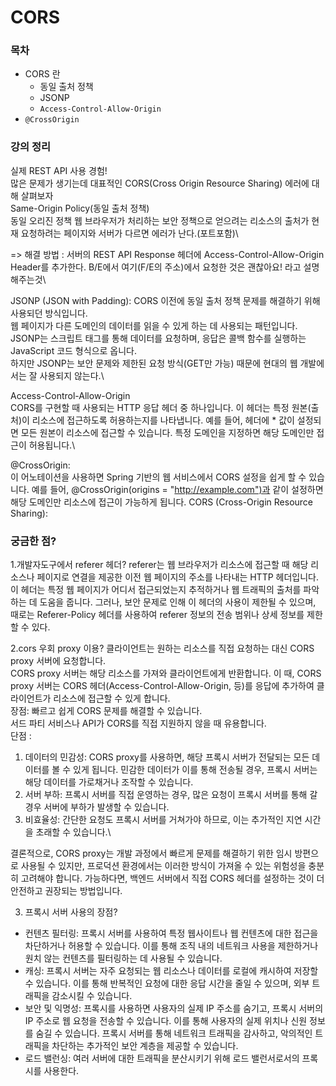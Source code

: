 # CORS

### 목차

* CORS 란
  * 동일 출처 정책
  * JSONP
  * `Access-Control-Allow-Origin`
* `@CrossOrigin`

### 강의 정리

실제 REST API 사용 경험!\
많은 문제가 생기는데 대표적인 CORS(Cross Origin Resource Sharing) 에러에 대해 살펴보자\
Same-Origin Policy(동일 출처 정책)\
동일 오리진 정책 웹 브라우저가 처리하는 보안 정책으로 얻으려는 리소스의 출처가 현재 요청하려는 페이지와 서버가 다르면 에러가 난다.(포트포함)\


\=> 해결 방법 : 서버의 REST API Response 헤더에 Access-Control-Allow-Origin Header를 추가한다. B/E에서 여기(F/E의 주소)에서 요청한 것은 괜찮아요! 라고 설명해주는것\


JSONP (JSON with Padding): CORS 이전에 동일 출처 정책 문제를 해결하기 위해 사용되던 방식입니다.\
웹 페이지가 다른 도메인의 데이터를 읽을 수 있게 하는 데 사용되는 패턴입니다.\
JSONP는 스크립트 태그를 통해 데이터를 요청하며, 응답은 콜백 함수를 실행하는 JavaScript 코드 형식으로 옵니다.\
하지만 JSONP는 보안 문제와 제한된 요청 방식(GET만 가능) 때문에 현대의 웹 개발에서는 잘 사용되지 않는다.\


Access-Control-Allow-Origin\
CORS를 구현할 때 사용되는 HTTP 응답 헤더 중 하나입니다. 이 헤더는 특정 원본(출처)이 리소스에 접근하도록 허용하는지를 나타냅니다. 예를 들어, 헤더에 \* 값이 설정되면 모든 원본이 리소스에 접근할 수 있습니다. 특정 도메인을 지정하면 해당 도메인만 접근이 허용됩니다.\


@CrossOrigin:\
이 어노테이션을 사용하면 Spring 기반의 웹 서비스에서 CORS 설정을 쉽게 할 수 있습니다. 예를 들어, @CrossOrigin(origins = "http://example.com")과 같이 설정하면 해당 도메인만 리소스에 접근이 가능하게 됩니다. CORS (Cross-Origin Resource Sharing):

### 궁금한 점?

1.개발자도구에서 referer 헤더? referer는 웹 브라우저가 리소스에 접근할 때 해당 리소스나 페이지로 연결을 제공한 이전 웹 페이지의 주소를 나타내는 HTTP 헤더입니다. 이 헤더는 특정 웹 페이지가 어디서 접근되었는지 추적하거나 웹 트래픽의 출처를 파악하는 데 도움을 줍니다. 그러나, 보안 문제로 인해 이 헤더의 사용이 제한될 수 있으며, 때로는 Referer-Policy 헤더를 사용하여 referer 정보의 전송 범위나 상세 정보를 제한할 수 있다.

2.cors 우회 proxy 이용? 클라이언트는 원하는 리소스를 직접 요청하는 대신 CORS proxy 서버에 요청합니다.\
CORS proxy 서버는 해당 리소스를 가져와 클라이언트에게 반환합니다. 이 때, CORS proxy 서버는 CORS 헤더(Access-Control-Allow-Origin, 등)를 응답에 추가하여 클라이언트가 리소스에 접근할 수 있게 합니다.\
장점: 빠르고 쉽게 CORS 문제를 해결할 수 있습니다.\
서드 파티 서비스나 API가 CORS를 직접 지원하지 않을 때 유용합니다.\
단점 :

1. 데이터의 민감성: CORS proxy를 사용하면, 해당 프록시 서버가 전달되는 모든 데이터를 볼 수 있게 됩니다. 민감한 데이터가 이를 통해 전송될 경우, 프록시 서버는 해당 데이터를 가로채거나 조작할 수 있습니다.
2. 서버 부하: 프록시 서버를 직접 운영하는 경우, 많은 요청이 프록시 서버를 통해 갈 경우 서버에 부하가 발생할 수 있습니다.
3. 비효율성: 간단한 요청도 프록시 서버를 거쳐가야 하므로, 이는 추가적인 지연 시간을 초래할 수 있습니다.\


결론적으로, CORS proxy는 개발 과정에서 빠르게 문제를 해결하기 위한 임시 방편으로 사용될 수 있지만, 프로덕션 환경에서는 이러한 방식이 가져올 수 있는 위험성을 충분히 고려해야 합니다. 가능하다면, 백엔드 서버에서 직접 CORS 헤더를 설정하는 것이 더 안전하고 권장되는 방법입니다.

3. 프록시 서버 사용의 장점?

* 컨텐츠 필터링: 프록시 서버를 사용하여 특정 웹사이트나 웹 컨텐츠에 대한 접근을 차단하거나 허용할 수 있습니다. 이를 통해 조직 내의 네트워크 사용을 제한하거나 원치 않는 컨텐츠를 필터링하는 데 사용될 수 있습니다.
* 캐싱: 프록시 서버는 자주 요청되는 웹 리소스나 데이터를 로컬에 캐시하여 저장할 수 있습니다. 이를 통해 반복적인 요청에 대한 응답 시간을 줄일 수 있으며, 외부 트래픽을 감소시킬 수 있습니다.
* 보안 및 익명성: 프록시를 사용하면 사용자의 실제 IP 주소를 숨기고, 프록시 서버의 IP 주소로 웹 요청을 전송할 수 있습니다. 이를 통해 사용자의 실제 위치나 신원 정보를 숨길 수 있습니다. 프록시 서버를 통해 네트워크 트래픽을 감사하고, 악의적인 트래픽을 차단하는 추가적인 보안 계층을 제공할 수 있습니다.
* 로드 밸런싱: 여러 서버에 대한 트래픽을 분산시키기 위해 로드 밸런서로서의 프록시를 사용한다.
